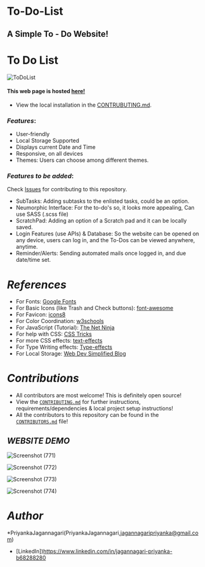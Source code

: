 
# To-Do-List

## A Simple To - Do Website!

# To Do List

![ToDoList](https://socialify.git.ci/PriyankaJagannagari/ToDoList/image?description=1&forks=1&issues=1&language=1&owner=1&pattern=Brick%20Wall&pulls=1&stargazers=1&theme=Dark)

#### This web page is hosted [here!](https://tusharjustdoit.netlify.app/)

- View the local installation in the [CONTRUBUTING.md](https://github.com/PriyankaJagannagari/ToDoList/blob/master/CONTRIBUTING.md).

### *Features*:

* User-friendly
* Local Storage Supported
* Displays current Date and Time
* Responsive, on all devices
* Themes: Users can choose among different themes.

### *Features to be added*:

Check [Issues](https://github.com/PriyankaJagannagari/ToDoList/issues) for contributing to this repository.

* SubTasks: Adding subtasks to the enlisted tasks, could be an option.
* Neumorphic Interface: For the to-do's so, it looks more appealing, Can use SASS (.scss file)
* ScratchPad: Adding an option of a Scratch pad and it can be locally saved.
* Login Features (use APIs) & Database: So the website can be opened on any device, users can log in, and the To-Dos can be viewed anywhere, anytime.
* Reminder/Alerts: Sending automated mails once logged in, and due date/time set.

# *References*

* For Fonts: [Google Fonts](https://fonts.googleapis.com/css2?family=Work+Sans:wght@300&display=swap)
* For Basic Icons (like Trash and Check buttons): [font-awesome](https://fontawesome.com)
* For Favicon: [icons8](https://icons8.com/icons/)
* For Color Coordination: [w3schools](https://www.w3schools.com/colors/colors_mixer.asp?colorbottom=000000&colortop=FFFFFF)
* For JavaScript (Tutorial): [The Net Ninja](https://www.youtube.com/playlist?list=PL4cUxeGkcC9i9Ae2D9Ee1RvylH38dKuET)
* For help with CSS: [CSS Tricks](https://css-tricks.com/)
* For more CSS effects: [text-effects](https://speckyboy.com/underline-text-effects-css/)
* For Type Writing effects: [Type-effects](https://usefulangle.com/post/85/css-typewriter-animation)
* For Local Storage: [Web Dev Simplified Blog](https://blog.webdevsimplified.com/2020-08/cookies-localStorage-sessionStorage/)

# *Contributions*

- All contributors are most welcome! This is definitely open source!
- View the [`CONTRIBUTING.md`](https://github.com/PriyankaJagannagari/ToDoList/blob/master/CONTRIBUTING.md) for further instructions, requirements/dependencies & local project setup instructions!
- All the contributors to this repository can be found in the [`CONTRIBUTORS.md`](https://github.com/PriyankaJagannagari/ToDoList/blob/master/CONTRIBUTORS.md) file!

## *WEBSITE DEMO*

![Screenshot (771)](https://user-images.githubusercontent.com/61280281/99399713-0844b900-290c-11eb-8d7c-1199319b4a9e.png)

![Screenshot (772)](https://user-images.githubusercontent.com/61280281/99399731-0da20380-290c-11eb-8a59-e0a2e5f9b19f.png)

![Screenshot (773)](https://user-images.githubusercontent.com/61280281/99399728-0d096d00-290c-11eb-9ee5-59cc8358676c.png)

![Screenshot (774)](https://user-images.githubusercontent.com/61280281/99399723-0b3fa980-290c-11eb-8728-03d974be548d.png)

# *Author*

*PriyankaJagannagari(PriyankaJagannagari,jagannagaripriyanka@gmail.com)
  - [LinkedIn])https://www.linkedin.com/in/jagannagari-priyanka-b68288280
